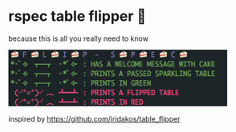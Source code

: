 # rspec table flipper 🍰

because this is all you really need to know

![Image Alt](public/img/example_tests_1.png)

inspired by https://github.com/iridakos/table_flipper
